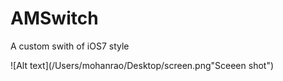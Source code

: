 AMSwitch
========

A custom swith of iOS7 style



![Alt text](/Users/mohanrao/Desktop/screen.png"Sceeen shot")

